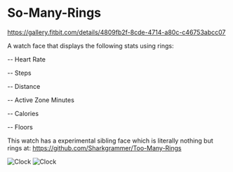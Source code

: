 # So-Many-Rings

https://gallery.fitbit.com/details/4809fb2f-8cde-4714-a80c-c46753abcc07

A watch face that displays the following stats using rings:

-- Heart Rate

-- Steps

-- Distance

-- Active Zone Minutes

-- Calories

-- Floors

This watch has a experimental sibling face which is literally nothing but rings at: https://github.com/Sharkgrammer/Too-Many-Rings

![Clock](https://gallery-assets.fitbit.com/public/NM0kDYVpNIBrNYOaAISaOIJhC5OXNHosBIKXAI_ZO53nC24aCaC_Bk/Cn4YC2GXBLJhNLKaNmooD57rAL7nCYNhDLFnCYNlNn8XCnRk@1x.png)
![Clock](https://gallery-assets.fitbit.com/public/NM0kDYVpNIBrNYOaAISaOIJhC5OXNHosBIKXAI_ZO53nC24aCaC_Bk/NY3qC5KYCI3hNnGYB1ooOaOaAL8WOI3hNY7tO2BrNI_ZBaNp@1x.png)

